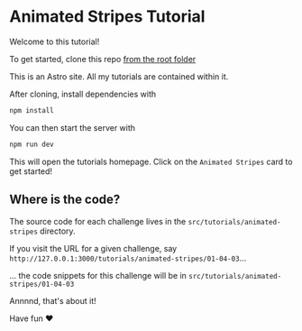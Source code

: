 # Animated Stripes Tutorial

Welcome to this tutorial!

To get started, clone this repo [from the root folder](https://github.com/pro-tailwind/tutorials/tree/main/src/tutorials/animated-stripes)

This is an Astro site. All my tutorials are contained within it.

After cloning, install dependencies with

```sh
npm install
```

You can then start the server with

```sh
npm run dev
```

This will open the tutorials homepage. Click on the `Animated Stripes` card to get started!

## Where is the code?

The source code for each challenge lives in the `src/tutorials/animated-stripes` directory.

If you visit the URL for a given challenge, say `http://127.0.0.1:3000/tutorials/animated-stripes/01-04-03`...

... the code snippets for this challenge will be in `src/tutorials/animated-stripes/01-04-03`

Annnnd, that's about it!

Have fun ❤️
